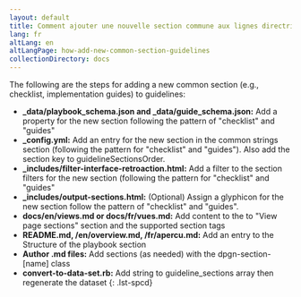```yaml
---
layout: default
title: Comment ajouter une nouvelle section commune aux lignes directrices
lang: fr
altLang: en
altLangPage: how-add-new-common-section-guidelines
collectionDirectory: docs
---
```

The following are the steps for adding a new common section (e.g., checklist, implementation guides) to guidelines:

<!-- markdownlint-disable MD032 -->
- **_data/playbook_schema.json and _data/guide_schema.json:** Add a property for the new section following the pattern of "checklist" and "guides"
- **_config.yml:** Add an entry for the new section in the common strings section (following the pattern for "checklist" and "guides"). Also add the section key to guidelineSectionsOrder.
- **_includes/filter-interface-retroaction.html:** Add a filter to the section filters for the new section (following the pattern for "checklist" and "guides"
- **_includes/output-sections.html:** (Optional) Assign a glyphicon for the new section follow the pattern of "checklist" and "guides". 
- **docs/en/views.md or docs/fr/vues.md:** Add content to the to "View page sections" section and the supported section tags
- **README.md, /en/overview.md, /fr/apercu.md:** Add an entry to the Structure of the playbook section
- **Author .md files:** Add sections (as needed) with the dpgn-section-[name] class
- **convert-to-data-set.rb:** Add string to guideline_sections array then regenerate the dataset
{: .lst-spcd}
<!-- markdownlint-enable MD032 -->
